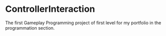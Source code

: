 # ControllerInteraction
The first Gameplay Programming project of first level for my portfolio in the programmation section.
